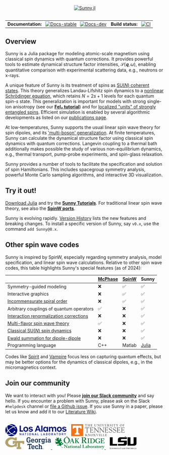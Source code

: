 <div align="center">
    <a href="https://github.com/SunnySuite/Sunny.jl/">
        <picture>
            <source media="(prefers-color-scheme: dark)" srcset="https://raw.githubusercontent.com/SunnySuite/Sunny.jl/main/assets/sunny_logo-dark.svg">
            <img src="https://raw.githubusercontent.com/SunnySuite/Sunny.jl/main/assets/sunny_logo.svg" alt="Sunny.jl" width="350px">
        </picture>
    </a>
    <br><br>
    <table>
    <tr>
        <td>
            <b>Documentation:</b>&nbsp;&nbsp;
            <a href="https://sunnysuite.github.io/Sunny.jl/stable"><img src="https://img.shields.io/badge/docs-stable-blue.svg" alt="Docs-stable"></a>&nbsp;&nbsp;
            <a href="https://sunnysuite.github.io/Sunny.jl/dev"><img src="https://img.shields.io/badge/docs-dev-blue.svg" alt="Docs-dev"></a>
        </td>
        <td>
            <b>Build status:</b>&nbsp;&nbsp;
            <a href="https://github.com/SunnySuite/Sunny.jl/actions/workflows/CI.yml?query=branch%3Amain"><img src="https://github.com/SunnySuite/Sunny.jl/actions/workflows/CI.yml/badge.svg?branch=main" alt="CI"></a>
        </td>
    </tr>
    </table>
</div>

## Overview

Sunny is a Julia package for modeling atomic-scale magnetism using classical spin dynamics with quantum corrections. It provides powerful tools to estimate dynamical structure factor intensities, $\mathcal{S}(𝐪,ω)$, enabling quantitative comparison with experimental scattering data, e.g., neutrons or x-rays.

A unique feature of Sunny is its treatment of spins as [SU(_N_) coherent states](https://arxiv.org/abs/2106.14125). This theory generalizes Landau-Lifshitz spin dynamics to a [nonlinear Schrödinger equation](https://arxiv.org/abs/2204.07563), which retains $N=2s+1$ levels for each quantum spin-_s_ state. This generalization is important for models with strong single-ion anisotropy (see our **[FeI₂ tutorial](https://sunnysuite.github.io/Sunny.jl/dev/examples/03_LSWT_SU3_FeI2.html)**) and for [localized "units" of strongly entangled spins](https://arxiv.org/abs/2405.16315).  Efficient simulation is enabled by several algorithmic developments as listed on our [publications page](https://github.com/SunnySuite/Sunny.jl/wiki/Sunny-literature).

At low-temperatures, Sunny supports the usual linear spin wave theory for spin dipoles, and its ['multi-boson' generalization](https://arxiv.org/abs/1307.7731). At finite temperatures, Sunny can calculate the dynamical structure factor using classical spin dynamics with quantum corrections. Langevin coupling to a thermal bath additionally makes possible the study of various non-equilibrium dynamics, e.g., thermal transport, pump-probe experiments, and spin-glass relaxation.

Sunny provides a number of tools to facilitate the specification and solution of spin Hamiltonians. This includes spacegroup symmetry analysis, powerful Monte Carlo sampling algorithms, and interactive 3D visualization.

## Try it out!

[Download Julia](https://github.com/SunnySuite/Sunny.jl/wiki/Getting-started-with-Julia) and try the **[Sunny Tutorials](https://sunnysuite.github.io/Sunny.jl/dev/examples/01_LSWT_CoRh2O4)**. For traditional linear spin wave theory, see also the **[SpinW ports](https://sunnysuite.github.io/Sunny.jl/dev/examples/spinw/SW01_FM_Heseinberg_chain.html)**.

Sunny is evolving rapidly. [Version History](https://sunnysuite.github.io/Sunny.jl/dev/versions/) lists the new features and breaking changes. To install a specific version of Sunny, say `v0.x`, use the command `add Sunny@0.x`.

## Other spin wave codes

Sunny is inspired by SpinW, especially regarding symmetry analysis, model specification, and linear spin wave calculations. Relative to other spin wave codes, this table highlights Sunny's special features (as of 2024):

| | [McPhase](https://github.com/mducle/mcphase) | [SpinW](https://github.com/SpinW/spinw) | Sunny |
| -- | -- | -- | -- |
| Symmetry-guided modeling | ❌ | ✅ | ✅ |
| Interactive graphics | ❌ | ✅ | ✅ |
| [Incommensurate spiral order](https://arxiv.org/abs/1402.6069) | ❌ | ✅ | ✅ |
| Arbitrary couplings of quantum operators | ✅ | ❌ | ✅ |
| [Interaction renormalization corrections](https://arxiv.org/abs/2304.03874) | ❌ | ❌ | ✅ |
| [Multi-flavor spin wave theory](https://arxiv.org/abs/1307.7731) | ✅ | ❌ | ✅ |
| [Classical SU(_N_) spin dynamics](https://arxiv.org/abs/2209.01265) | ❌ | ❌ | ✅ |
| [Ewald summation for dipole-dipole](https://sunnysuite.github.io/Sunny.jl/dev/examples/07_Dipole_Dipole.html) | ❌ | ❌ | ✅ |
| Programming language | C++ | Matlab | [Julia](https://julialang.org/) |

Codes like [Spirit](https://github.com/spirit-code/spirit) and [Vampire](https://vampire.york.ac.uk/) focus less on capturing quantum effects, but may be better options for the dynamics of classical dipoles, e.g., in the micromagnetics context.

## Join our community

We want to interact with you! Please **[join our Slack community](https://join.slack.com/t/sunny-users/shared_invite/zt-1otxwwko6-LzPtp7Fazkjx2XEqfgKqtA)** and say hello. If you encounter a problem with Sunny, please ask on the Slack `#helpdesk` channel or  [file a Github issue](https://github.com/SunnySuite/Sunny.jl/issues). If you use Sunny in a paper, please let us know and add it to our [Literature Wiki](https://github.com/SunnySuite/Sunny.jl/wiki/Sunny-literature).

<br>
<div>
    <a href="https://www.lanl.gov">
    <picture>
        <source media="(prefers-color-scheme: dark)" srcset="assets/lanl-dark.svg">
        <img src="assets/lanl-light.svg" alt="LANL" height="38px">
    </picture>
    </a> &nbsp;&nbsp;
    <a href="https://www.utk.edu">
    <picture>
        <source media="(prefers-color-scheme: dark)" srcset="assets/utk-dark.svg">
        <img src="assets/utk-light.svg" alt="UTK" height="38px">
    </picture>
    </a> &nbsp;&nbsp;
    <a href="https://www.gatech.edu">
    <picture>
        <source media="(prefers-color-scheme: dark)" srcset="assets/gatech-dark.svg">
        <img src="assets/gatech-light.svg" alt="GATech" height="38px">
    </picture>
    </a> &nbsp;
    <a href="https://www.ornl.gov/">
    <picture>
        <source media="(prefers-color-scheme: dark)" srcset="assets/ornl-dark.svg">
        <img src="assets/ornl-light.svg" alt="ORNL" height="38px">
    </picture>
    </a> &nbsp;&nbsp;
    <a href="https://www.lsu.edu/">
    <picture>
        <source media="(prefers-color-scheme: dark)" srcset="assets/lsu-dark.svg">
        <img src="assets/lsu-light.svg" alt="LSU" height="38px">
    </picture>
    </a>
</div>

